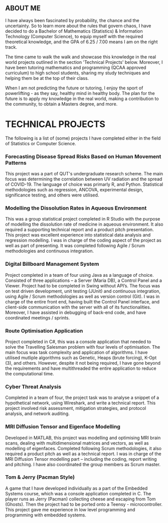 ## ABOUT ME

I have always been fascinated by probability, the chance and the uncertainty. So to learn more about the rules that govern chaos,
I have decided to do a Bachelor of Mathematics (Statistics) & Information Technology (Computer Science), 
to equip myself with the required theoretical knowledge, and the GPA of 6.25 / 7.00 means I am on the right track.

The time came to walk the walk and showcase this knowledge in the real world projects outlined in the section 'Technical Projects' below.
Moreover, I have been tutoring mathematics and programming (QCAA approved curriculum) to high school students,
sharing my study techniques and helping them be at the top of their class. 

When I am not predicting the future or tutoring, I enjoy the sport of powerlifting - as they say, healthy mind in healthy body.
The plan for the future is to apply my knowledge in the real world, making a contribution to the community,
to obtain a Masters degree, and more.

# TECHNICAL PROJECTS

The following is a list of (some) projects I have completed either in the field of Statistics or Computer Science.

### Forecasting Disease Spread Risks Based on Human Movement Patterns

This project was a part of QUT's undergraduate research scheme. The main focus was determining
the correlation between UV radiation and the spread of COVID-19. The language of choice was primarly R,
and Python. Statistical methodologies such as regression, ANCOVA, experimental design, significance testing,
and others were utilised.

### Modelling the Dissolution Rates in Aqueous Environment

 This was a group statistical project completed in R Studio with the purpose of modelling the dissolution rate of medicine in aqueous environment. It also required a supporting technical report and a product pitch presentation. This project was excellent experience into statistical data analysis and regression modelling. I was in charge of the coding aspect of the project as well as part of presenting. It was completed following Agile / Scrum methodologies and continuous integration. 
 
### Digital Billboard Management System 

Project completed in a team of four using Java as a language of choice. Consisted of three applications – a Server (Maria DB), a Control Panel and a Viewer. Project had to be completed in Swing without API’s. The focus was on test driven development, unit testing (JUnit) and continuous integration, using Agile / Scrum methodologies as well as version control (Git). I was in charge of the entire front end, having built the Control Panel interface, and client-side communication with the server with all of its functionalities. Moreover, I have assisted in debugging of back-end code, and have coordinated meetings / sprints. 

### Route Optimisation Application 

 Project completed in C#, this was a console application that needed to solve the Travelling Salesman problem with four levels of optimisation. The main focus was task complexity and application of algorithms. I have utilised mutliple algorithms such as Genetic, Heaps (brute forcing), K-Opt (3), and others. However, despite it not being required, I have gone beyond the requirements and have multithreaded the entire application to reduce the computational time. 
 
### Cyber Threat Analysis

Completed in a team of four, the project task was to analyse a snippet of a hypothetical network, using
Wireshark, and write a technical report. This project involved risk assessment, mitigation strategies,
and protocol analysis, and network auditing.
 
### MRI Diffusion Tensor and Eigenface Modelling 

 Developed in MATLAB, this project was modelling and optimising MRI brain scans, dealing with multidimensional matrices and vectors, as well as modelling of eigenfaces. Completed following Scrum methodologies, it also required a product pitch as well as a technical report. I was in charge of the MRI Diffusion Tensor modelling part – including the coding, report writing and pitching. I have also coordinated the group members as Scrum master.
 
### Tom & Jerry (Pacman Style) 

A game that I have developed individually as a part of the Embedded Systems course, which was a console application completed in C. The player runs as Jerry (Pacman) collecting cheese and escaping from Tom (Ghosts). Then the project had to be ported onto a Teensy  - microcontroller. This project gave me experience in low level programming and programming with embedded systems. 
  

